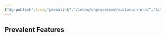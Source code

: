 ```yaml
---
{"dg-publish":true,"permalink":"/inbox/unprocessed/victorian-era/","title":"Victorian Era - Literature","tags":["literature","english"],"created":"","updated":""}
---
```




## Prevalent Features
